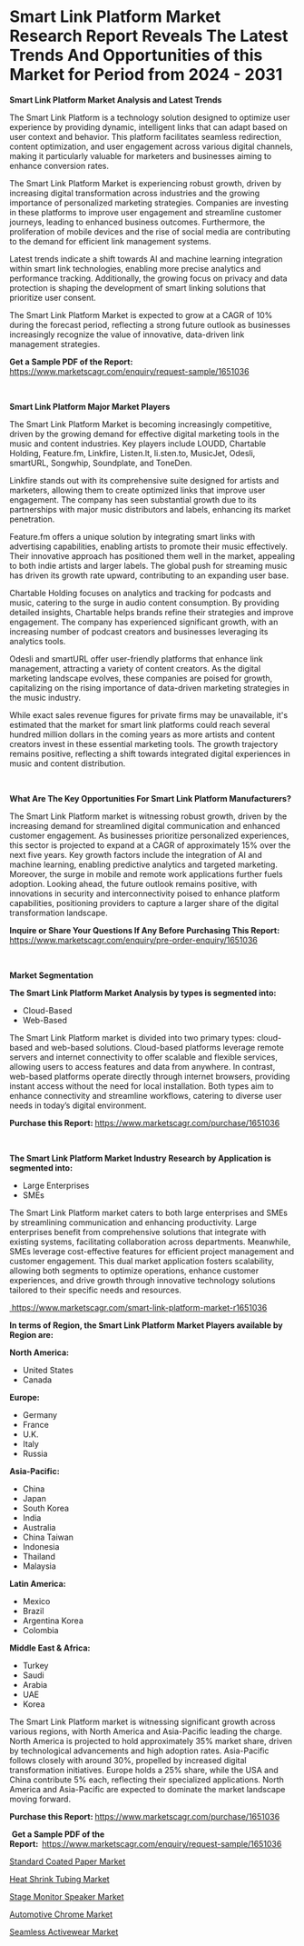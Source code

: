 <p><h1>Smart Link Platform Market Research Report Reveals The Latest Trends And Opportunities of this Market for Period from 2024 - 2031</h1></p><p><strong>Smart Link Platform Market Analysis and Latest Trends</strong></p>
<p><p>The Smart Link Platform is a technology solution designed to optimize user experience by providing dynamic, intelligent links that can adapt based on user context and behavior. This platform facilitates seamless redirection, content optimization, and user engagement across various digital channels, making it particularly valuable for marketers and businesses aiming to enhance conversion rates.</p><p>The Smart Link Platform Market is experiencing robust growth, driven by increasing digital transformation across industries and the growing importance of personalized marketing strategies. Companies are investing in these platforms to improve user engagement and streamline customer journeys, leading to enhanced business outcomes. Furthermore, the proliferation of mobile devices and the rise of social media are contributing to the demand for efficient link management systems.</p><p>Latest trends indicate a shift towards AI and machine learning integration within smart link technologies, enabling more precise analytics and performance tracking. Additionally, the growing focus on privacy and data protection is shaping the development of smart linking solutions that prioritize user consent.</p><p>The Smart Link Platform Market is expected to grow at a CAGR of 10% during the forecast period, reflecting a strong future outlook as businesses increasingly recognize the value of innovative, data-driven link management strategies.</p></p>
<p><strong>Get a Sample PDF of the Report:&nbsp;</strong> <a href="https://www.marketscagr.com/enquiry/request-sample/1651036?utm_campaign=1186&utm_medium=2&utm_source=Github&utm_content=ia&utm_term=26092024&utm_id=smart-link-platform">https://www.marketscagr.com/enquiry/request-sample/1651036</a></p>
<p>&nbsp;</p>
<p><strong>Smart Link Platform Major Market Players</strong></p>
<p><p>The Smart Link Platform Market is becoming increasingly competitive, driven by the growing demand for effective digital marketing tools in the music and content industries. Key players include LOUDD, Chartable Holding, Feature.fm, Linkfire, Listen.lt, li.sten.to, MusicJet, Odesli, smartURL, Songwhip, Soundplate, and ToneDen. </p><p>Linkfire stands out with its comprehensive suite designed for artists and marketers, allowing them to create optimized links that improve user engagement. The company has seen substantial growth due to its partnerships with major music distributors and labels, enhancing its market penetration.</p><p>Feature.fm offers a unique solution by integrating smart links with advertising capabilities, enabling artists to promote their music effectively. Their innovative approach has positioned them well in the market, appealing to both indie artists and larger labels. The global push for streaming music has driven its growth rate upward, contributing to an expanding user base.</p><p>Chartable Holding focuses on analytics and tracking for podcasts and music, catering to the surge in audio content consumption. By providing detailed insights, Chartable helps brands refine their strategies and improve engagement. The company has experienced significant growth, with an increasing number of podcast creators and businesses leveraging its analytics tools.</p><p>Odesli and smartURL offer user-friendly platforms that enhance link management, attracting a variety of content creators. As the digital marketing landscape evolves, these companies are poised for growth, capitalizing on the rising importance of data-driven marketing strategies in the music industry.</p><p>While exact sales revenue figures for private firms may be unavailable, it's estimated that the market for smart link platforms could reach several hundred million dollars in the coming years as more artists and content creators invest in these essential marketing tools. The growth trajectory remains positive, reflecting a shift towards integrated digital experiences in music and content distribution.</p></p>
<p>&nbsp;</p>
<p><strong>What Are The Key Opportunities For Smart Link Platform Manufacturers?</strong></p>
<p><p>The Smart Link Platform market is witnessing robust growth, driven by the increasing demand for streamlined digital communication and enhanced customer engagement. As businesses prioritize personalized experiences, this sector is projected to expand at a CAGR of approximately 15% over the next five years. Key growth factors include the integration of AI and machine learning, enabling predictive analytics and targeted marketing. Moreover, the surge in mobile and remote work applications further fuels adoption. Looking ahead, the future outlook remains positive, with innovations in security and interconnectivity poised to enhance platform capabilities, positioning providers to capture a larger share of the digital transformation landscape.</p></p>
<p><strong>Inquire or Share Your Questions If Any Before Purchasing This Report:</strong> <a href="https://www.marketscagr.com/enquiry/pre-order-enquiry/1651036?utm_campaign=1186&utm_medium=2&utm_source=Github&utm_content=ia&utm_term=26092024&utm_id=smart-link-platform">https://www.marketscagr.com/enquiry/pre-order-enquiry/1651036</a></p>
<p>&nbsp;</p>
<p><strong>Market Segmentation</strong></p>
<p><strong>The Smart Link Platform Market Analysis by types is segmented into:</strong></p>
<p><ul><li>Cloud-Based</li><li>Web-Based</li></ul></p>
<p><p>The Smart Link Platform market is divided into two primary types: cloud-based and web-based solutions. Cloud-based platforms leverage remote servers and internet connectivity to offer scalable and flexible services, allowing users to access features and data from anywhere. In contrast, web-based platforms operate directly through internet browsers, providing instant access without the need for local installation. Both types aim to enhance connectivity and streamline workflows, catering to diverse user needs in today’s digital environment.</p></p>
<p><strong>Purchase this Report:&nbsp;</strong><a href="https://www.marketscagr.com/purchase/1651036?utm_campaign=1186&utm_medium=2&utm_source=Github&utm_content=ia&utm_term=26092024&utm_id=smart-link-platform">https://www.marketscagr.com/purchase/1651036</a></p>
<p>&nbsp;</p>
<p><strong>The Smart Link Platform Market Industry Research by Application is segmented into:</strong></p>
<p><ul><li>Large Enterprises</li><li>SMEs</li></ul></p>
<p><p>The Smart Link Platform market caters to both large enterprises and SMEs by streamlining communication and enhancing productivity. Large enterprises benefit from comprehensive solutions that integrate with existing systems, facilitating collaboration across departments. Meanwhile, SMEs leverage cost-effective features for efficient project management and customer engagement. This dual market application fosters scalability, allowing both segments to optimize operations, enhance customer experiences, and drive growth through innovative technology solutions tailored to their specific needs and resources.</p></p>
<p><a href="https://www.marketscagr.com/smart-link-platform-market-r1651036?utm_campaign=1186&utm_medium=2&utm_source=Github&utm_content=ia&utm_term=26092024&utm_id=smart-link-platform">&nbsp;https://www.marketscagr.com/smart-link-platform-market-r1651036</a></p>
<p><strong>In terms of Region, the Smart Link Platform Market Players available by Region are:</strong></p>
<p>
    <p> <strong> North America: </strong>
        <ul>
            <li>United States</li>
            <li>Canada</li>
        </ul>
        </p> 
    <p> <strong> Europe: </strong>
        <ul>
            <li>Germany</li>
            <li>France</li>
            <li>U.K.</li>
            <li>Italy</li>
            <li>Russia</li>
        </ul>
        </p> 
    <p> <strong> Asia-Pacific: </strong>
        <ul>
            <li>China</li>
            <li>Japan</li>
            <li>South Korea</li>
            <li>India</li>
            <li>Australia</li>
            <li>China Taiwan</li>
            <li>Indonesia</li>
            <li>Thailand</li>
            <li>Malaysia</li>
        </ul>
        </p> 
    <p> <strong> Latin America: </strong>
        <ul>
            <li>Mexico</li>
            <li>Brazil</li>
            <li>Argentina Korea</li>
            <li>Colombia</li>
        </ul>
        </p> 
    <p> <strong> Middle East & Africa: </strong>
        <ul>
            <li>Turkey</li>
            <li>Saudi</li>
            <li>Arabia</li>
            <li>UAE</li>
            <li>Korea</li>
        </ul>
    </p>
    </p>
<p><p>The Smart Link Platform market is witnessing significant growth across various regions, with North America and Asia-Pacific leading the charge. North America is projected to hold approximately 35% market share, driven by technological advancements and high adoption rates. Asia-Pacific follows closely with around 30%, propelled by increased digital transformation initiatives. Europe holds a 25% share, while the USA and China contribute 5% each, reflecting their specialized applications. North America and Asia-Pacific are expected to dominate the market landscape moving forward.</p></p>
<p><strong>Purchase this Report: </strong><a href="https://www.marketscagr.com/purchase/1651036?utm_campaign=1186&utm_medium=2&utm_source=Github&utm_content=ia&utm_term=26092024&utm_id=smart-link-platform">https://www.marketscagr.com/purchase/1651036</a></p>
<p>&nbsp;<strong>Get a Sample PDF of the Report:&nbsp;&nbsp;</strong><a href="https://www.marketscagr.com/enquiry/request-sample/1651036?utm_campaign=1186&utm_medium=2&utm_source=Github&utm_content=ia&utm_term=26092024&utm_id=smart-link-platform">https://www.marketscagr.com/enquiry/request-sample/1651036</a></p>
<p><strong></strong></p>
<p><p><a href="https://www.linkedin.com/pulse/global-standard-coated-paper-market-sector-types-applications-player-hf1uc?utm_campaign=1186&utm_medium=2&utm_source=Github&utm_content=ia&utm_term=26092024&utm_id=smart-link-platform">Standard Coated Paper Market</a></p><p><a href="https://www.linkedin.com/pulse/analyzing-heat-shrink-tubing-market-dynamics-growth-drivers-4fqfc?utm_campaign=1186&utm_medium=2&utm_source=Github&utm_content=ia&utm_term=26092024&utm_id=smart-link-platform">Heat Shrink Tubing Market</a></p><p><a href="https://issuu.com/reportprime-2/docs/stage-monitor-speaker-market-size-2_4a14ed004c1031?utm_campaign=1186&utm_medium=2&utm_source=Github&utm_content=ia&utm_term=26092024&utm_id=smart-link-platform">Stage Monitor Speaker Market</a></p><p><a href="https://www.linkedin.com/pulse/what-innovations-shaping-automotive-chrome-market-application-998sf?utm_campaign=1186&utm_medium=2&utm_source=Github&utm_content=ia&utm_term=26092024&utm_id=smart-link-platform">Automotive Chrome Market</a></p><p><a href="https://issuu.com/reportprime-2/docs/seamless-activewear-market-size-203_efb654f0d78e07?utm_campaign=1186&utm_medium=2&utm_source=Github&utm_content=ia&utm_term=26092024&utm_id=smart-link-platform">Seamless Activewear Market</a></p></p>